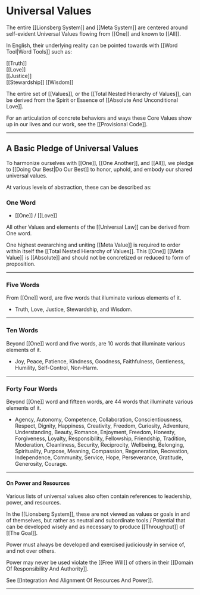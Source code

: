 # Universal Values

The entire [[Lionsberg System]] and [[Meta System]] are centered around self-evident Universal Values flowing from [[One]] and known to [[All]]. 

In English, their underlying reality can be pointed towards with [[Word Tool|Word Tools]] such as: 

[[Truth]]  
[[Love]]  
[[Justice]]  
[[Stewardship]]
[[Wisdom]]  

The entire set of [[Values]], or the [[Total Nested Hierarchy of Values]], can be derived from the Spirit or Essence of [[Absolute And Unconditional Love]]. 

For an articulation of concrete behaviors and ways these Core Values show up in our lives and our work, see the [[Provisional Code]]. 

___
## A Basic Pledge of Universal Values 

To harmonize ourselves with [[One]], [[One Another]], and [[All]], we pledge to [[Doing Our Best|Do Our Best]] to honor, uphold, and embody our shared universal values. 

At various levels of abstraction, these can be described as: 

### One Word

- [[One]] / [[Love]]  

All other Values and elements of the [[Universal Law]] can be derived from One word. 

One highest overarching and uniting [[Meta Value]] is required to order within itself the [[Total Nested Hierarchy of Values]]. This [[One]] [[Meta Value]] is [[Absolute]] and should not be concretized or reduced to form of proposition.  
____
### Five Words 

From [[One]] word, are five words that illuminate various elements of it. 

- Truth, Love, Justice, Stewardship, and Wisdom. 
___
### Ten Words 

Beyond [[One]] word and five words, are 10 words that illuminate various elements of it. 

- Joy, Peace, Patience, Kindness, Goodness, Faithfulness, Gentleness, Humility, Self-Control, Non-Harm.  
___
### Forty Four Words

Beyond [[One]] word and fifteen words, are 44 words that illuminate various elements of it. 

- Agency, Autonomy, Competence, Collaboration, Conscientiousness, Respect, Dignity, Happiness, Creativity, Freedom, Curiosity, Adventure, Understanding, Beauty, Romance, Enjoyment, Freedom, Honesty, Forgiveness, Loyalty, Responsibility, Fellowship, Friendship, Tradition, Moderation, Cleanliness, Security, Reciprocity, Wellbeing, Belonging, Spirituality, Purpose, Meaning, Compassion, Regeneration, Recreation, Independence, Community, Service, Hope, Perseverance, Gratitude, Generosity, Courage. 
___
#### On Power and Resources

Various lists of universal values also often contain references to leadership, power, and resources. 

In the [[Lionsberg System]], these are not viewed as values or goals in and of themselves, but rather as neutral and subordinate tools / Potential that can be developed wisely and as necessary to produce [[Throughput]] of [[The Goal]]. 

Power must always be developed and exercised judiciously in service of, and not over others. 

Power may never be used violate the [[Free Will]] of others in their [[Domain Of Responsibility And Authority]].  

See [[Integration And Alignment Of Resources And Power]]. 
____

